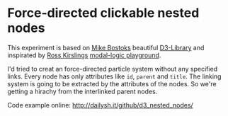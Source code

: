 # Force-directed clickable nested nodes

This experiment is based on [Mike Bostoks](//github.com/mbostock) beautiful [D3-Library](//d3js.org/) and inspirated by [Ross Kirslings](//github.com/rkirsling) [modal-logic playground](//rkirsling.github.io/modallogic/).

I'd tried to creat an force-directed particle system without any specified links. Every node has only attributes like ```id```, ```parent``` and ```title```. The linking system is going to be extracted by the attributes of the nodes. So we're getting a hirachy from the interlinked parent nodes.

Code example online: http://dailysh.it/github/d3_nested_nodes/
